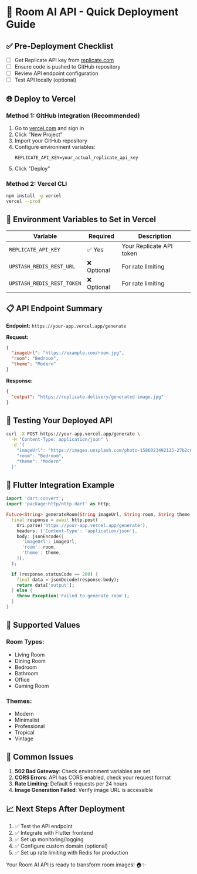 # 🚀 Room AI API - Quick Deployment Guide

## ✅ Pre-Deployment Checklist

- [ ] Get Replicate API key from [replicate.com](https://replicate.com)
- [ ] Ensure code is pushed to GitHub repository
- [ ] Review API endpoint configuration
- [ ] Test API locally (optional)

## 🌐 Deploy to Vercel

### Method 1: GitHub Integration (Recommended)
1. Go to [vercel.com](https://vercel.com) and sign in
2. Click "New Project"
3. Import your GitHub repository
4. Configure environment variables:
   ```
   REPLICATE_API_KEY=your_actual_replicate_api_key
   ```
5. Click "Deploy"

### Method 2: Vercel CLI
```bash
npm install -g vercel
vercel --prod
```

## 🔧 Environment Variables to Set in Vercel

| Variable | Required | Description |
|----------|----------|-------------|
| `REPLICATE_API_KEY` | ✅ Yes | Your Replicate API token |
| `UPSTASH_REDIS_REST_URL` | ❌ Optional | For rate limiting |
| `UPSTASH_REDIS_REST_TOKEN` | ❌ Optional | For rate limiting |

## 📋 API Endpoint Summary

**Endpoint:** `https://your-app.vercel.app/generate`

**Request:**
```json
{
  "imageUrl": "https://example.com/room.jpg",
  "room": "Bedroom",
  "theme": "Modern"
}
```

**Response:**
```json
{
  "output": "https://replicate.delivery/generated-image.jpg"
}
```

## 🧪 Testing Your Deployed API

```bash
curl -X POST https://your-app.vercel.app/generate \
  -H "Content-Type: application/json" \
  -d '{
    "imageUrl": "https://images.unsplash.com/photo-1586023492125-27b2c045efd7?w=500",
    "room": "Bedroom",
    "theme": "Modern"
  }'
```

## 📱 Flutter Integration Example

```dart
import 'dart:convert';
import 'package:http/http.dart' as http;

Future<String> generateRoom(String imageUrl, String room, String theme) async {
  final response = await http.post(
    Uri.parse('https://your-app.vercel.app/generate'),
    headers: {'Content-Type': 'application/json'},
    body: jsonEncode({
      'imageUrl': imageUrl,
      'room': room,
      'theme': theme,
    }),
  );

  if (response.statusCode == 200) {
    final data = jsonDecode(response.body);
    return data['output'];
  } else {
    throw Exception('Failed to generate room');
  }
}
```

## 🎨 Supported Values

### Room Types:
- Living Room
- Dining Room  
- Bedroom
- Bathroom
- Office
- Gaming Room

### Themes:
- Modern
- Minimalist
- Professional
- Tropical
- Vintage

## 🚨 Common Issues

1. **502 Bad Gateway**: Check environment variables are set
2. **CORS Errors**: API has CORS enabled, check your request format
3. **Rate Limiting**: Default 5 requests per 24 hours
4. **Image Generation Failed**: Verify image URL is accessible

## 📈 Next Steps After Deployment

1. ✅ Test the API endpoint
2. ✅ Integrate with Flutter frontend
3. ✅ Set up monitoring/logging
4. ✅ Configure custom domain (optional)
5. ✅ Set up rate limiting with Redis for production

Your Room AI API is ready to transform room images! 🏠✨ 